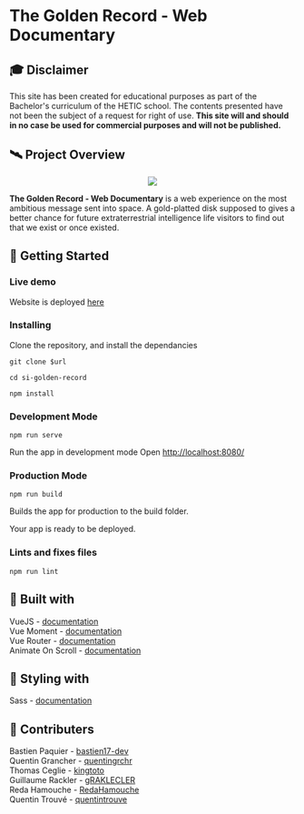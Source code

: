 # The Golden Record - Web Documentary

## 🎓 Disclaimer

This site has been created for educational purposes as part of the Bachelor's curriculum of the HETIC school. The contents presented have not been the subject of a request for right of use. **This site will and should in no case be used for commercial purposes and will not be published.**

## 🛰️ Project Overview
<p align="center">
  <img src="screenshot.gif">
</p>

**The Golden Record - Web Documentary** is a web experience on the most ambitious message sent into space. A gold-platted disk supposed to gives a better chance for future extraterrestrial intelligence life visitors to find out that we exist or once existed.

## 🚀 Getting Started

### Live demo

Website is deployed [here](https://golden-record-webdoc.netlify.app/)

### Installing

Clone the repository, and install the dependancies

```
git clone $url
```

```
cd si-golden-record
```

```
npm install
```

### Development Mode

```
npm run serve
```

Run the app in development mode
Open [http://localhost:8080/](http://localhost:8080/)

### Production Mode

```
npm run build
```

Builds the app for production to the build folder.

Your app is ready to be deployed.

### Lints and fixes files

```
npm run lint
```

## 🔨 Built with

VueJS - [documentation](https://vuejs.org/)  
Vue Moment - [documentation](https://github.com/brockpetrie/vue-moment)  
Vue Router - [documentation](https://router.vuejs.org/)  
Animate On Scroll - [documentation](https://michalsnik.github.io/aos/)

## 🎨 Styling with

Sass - [documentation](https://sass-lang.com/documentation/)

## 👥 Contributers

Bastien Paquier - [bastien17-dev](https://github.com/bastien17-dev)  
Quentin Grancher - [quentingrchr](https://github.com/quentingrchr)  
Thomas Ceglie - [kingtoto](https://github.com/kingtoto)  
Guillaume Rackler - [gRAKLECLER](https://github.com/gRAKLECLER)  
Reda Hamouche - [RedaHamouche](https://github.com/RedaHamouche)  
Quentin Trouvé - [quentintrouve](https://github.com/quentintrouve)

